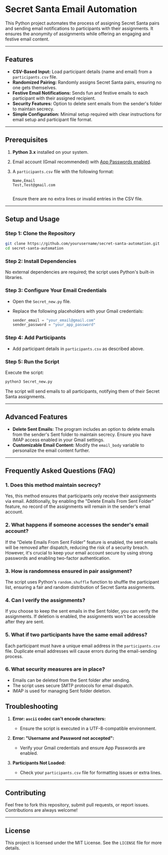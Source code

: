 # Secret Santa Email Automation

This Python project automates the process of assigning Secret Santa pairs and sending email notifications to participants with their assignments. It ensures the anonymity of assignments while offering an engaging and festive email content.

---

## Features

- **CSV-Based Input:** Load participant details (name and email) from a `participants.csv` file.
- **Randomized Pairing:** Randomly assigns Secret Santa pairs, ensuring no one gets themselves.
- **Festive Email Notifications:** Sends fun and festive emails to each participant with their assigned recipient.
- **Security Features:** Option to delete sent emails from the sender's folder to maintain secrecy.
- **Simple Configuration:** Minimal setup required with clear instructions for email setup and participant file format.

---

## Prerequisites

1. **Python 3.x** installed on your system.
2. Email account (Gmail recommended) with [App Passwords enabled](https://support.google.com/accounts/answer/185833?hl=en).
3. A `participants.csv` file with the following format:

   ```csv
   Name,Email
   Test,Test@gmail.com
 
   ```

   Ensure there are no extra lines or invalid entries in the CSV file.

---

## Setup and Usage

### Step 1: Clone the Repository

```bash
git clone https://github.com/yourusername/secret-santa-automation.git
cd secret-santa-automation
```

### Step 2: Install Dependencies

No external dependencies are required; the script uses Python's built-in libraries.

### Step 3: Configure Your Email Credentials

- Open the `Secret_new.py` file.
- Replace the following placeholders with your Gmail credentials:

  ```python
  sender_email = "your_email@gmail.com"
  sender_password = "your_app_password"
  ```

### Step 4: Add Participants

- Add participant details in `participants.csv` as described above.

### Step 5: Run the Script

Execute the script:

```bash
python3 Secret_new.py
```

The script will send emails to all participants, notifying them of their Secret Santa assignments.

---

## Advanced Features

- **Delete Sent Emails:** The program includes an option to delete emails from the sender's Sent folder to maintain secrecy. Ensure you have IMAP access enabled in your Gmail settings.
- **Customizable Email Content:** Modify the `email_body` variable to personalize the email content further.

---

## Frequently Asked Questions (FAQ)

### 1. **Does this method maintain secrecy?**
   Yes, this method ensures that participants only receive their assignments via email. Additionally, by enabling the "Delete Emails From Sent Folder" feature, no record of the assignments will remain in the sender's email account.

### 2. **What happens if someone accesses the sender's email account?**
   If the "Delete Emails From Sent Folder" feature is enabled, the sent emails will be removed after dispatch, reducing the risk of a security breach. However, it's crucial to keep your email account secure by using strong passwords and enabling two-factor authentication.

### 3. **How is randomness ensured in pair assignment?**
   The script uses Python's `random.shuffle` function to shuffle the participant list, ensuring a fair and random distribution of Secret Santa assignments.

### 4. **Can I verify the assignments?**
   If you choose to keep the sent emails in the Sent folder, you can verify the assignments. If deletion is enabled, the assignments won't be accessible after they are sent.

### 5. **What if two participants have the same email address?**
   Each participant must have a unique email address in the `participants.csv` file. Duplicate email addresses will cause errors during the email-sending process.

### 6. **What security measures are in place?**
   - Emails can be deleted from the Sent folder after sending.
   - The script uses secure SMTP protocols for email dispatch.
   - IMAP is used for managing Sent folder deletion.


## Troubleshooting

1. **Error: `ascii` codec can't encode characters:**
   - Ensure the script is executed in a UTF-8-compatible environment.

2. **Error: "Username and Password not accepted":**
   - Verify your Gmail credentials and ensure App Passwords are enabled.

3. **Participants Not Loaded:**
   - Check your `participants.csv` file for formatting issues or extra lines.

---

## Contributing

Feel free to fork this repository, submit pull requests, or report issues. Contributions are always welcome!

---

## License

This project is licensed under the MIT License. See the `LICENSE` file for more details.

